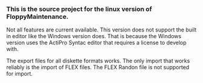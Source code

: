 ### This is the source project for the linux version of FloppyMaintenance.

  Not all features are current available. This version does not support the 
  built in editor like the Windows version does. That is because the Windows
  version uses the ActiPro Syntac editor that requires a license to develop 
  with.
  
  The export files for all diskette formats works. The only import that 
  works reliably is the import of FLEX files. The FLEX Randon file is not 
  supported for import.

<!--
**mevenson/mevenson** is a ✨ _special_ ✨ repository because its `README.md` (this file) appears on your GitHub profile.

Here are some ideas to get you started:

- 🔭 I’m currently working on ...
- 🌱 I’m currently learning ...
- 👯 I’m looking to collaborate on ...
- 🤔 I’m looking for help with ...
- 💬 Ask me about ...
- 📫 How to reach me: ...
- 😄 Pronouns: ...
- ⚡ Fun fact: ...
-->
